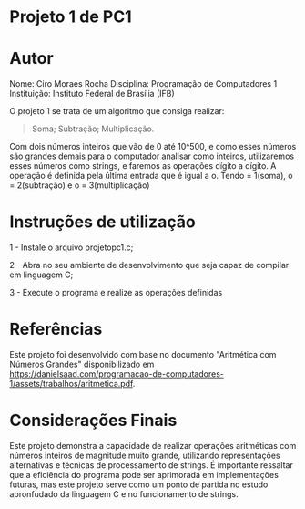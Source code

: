 # Projeto 1 de PC1
# Autor
Nome: Ciro Moraes Rocha
Disciplina: Programação de Computadores 1
Instituição: Instituto Federal de Brasília (IFB)


O projeto 1 se trata de um algoritmo que consiga realizar:
> Soma;
> Subtração;
> Multiplicação.

Com dois números inteiros que vão de 0 até 10^500, e como esses números são grandes demais para o computador analisar como inteiros, utilizaremos esses números como strings, e faremos as operações dígito a dígito.
A operação é definida pela última entrada que é igual a o. Tendo = 1(soma), o = 2(subtração) e o = 3(multiplicação)

# Instruções de utilização
1 - Instale o arquivo projetopc1.c;

2 - Abra no seu ambiente de desenvolvimento que seja capaz de compilar em linguagem C;

3 - Execute o programa e realize as operações definidas 
# Referências
Este projeto foi desenvolvido com base no documento "Aritmética com Números Grandes" disponibilizado em https://danielsaad.com/programacao-de-computadores-1/assets/trabalhos/aritmetica.pdf.

# Considerações Finais
Este projeto demonstra a capacidade de realizar operações aritméticas com números inteiros de magnitude muito grande, utilizando representações alternativas e técnicas de processamento de strings. É importante ressaltar que a eficiência do programa pode ser aprimorada em implementações futuras, mas este projeto serve como um ponto de partida no estudo apronfudado da linguagem C e no funcionamento de strings.
